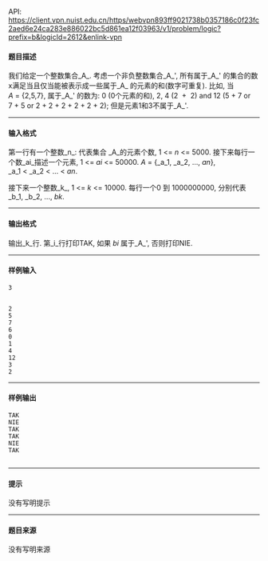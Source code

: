 API: https://client.vpn.nuist.edu.cn/https/webvpn893ff9021738b0357186c0f23fc2aed6e24ca283e886022bc5d861ea12f03963/v1/problem/logic?prefix=b&logicId=2612&enlink-vpn

#### 题目描述

我们给定一个整数集合_A_. 考虑一个非负整数集合_A_', 所有属于_A_' 的集合的数x满足当且仅当能被表示成一些属于_A_ 的元素的和(数字可重复). 比如, 当 _A_ = {2,5,7}, 属于_A_' 的数为: 0 (0个元素的和), 2, 4 (2  +  2) and 12 (5 + 7 or 7 + 5 or 2 + 2 + 2 + 2 + 2 + 2); 但是元素1和3不属于_A_'.

---

#### 输入格式

第一行有一个整数_n_: 代表集合 _A_的元素个数, 1 <= _n_ <= 5000. 接下来每行一个数_ai_描述一个元素, 1 <= _ai_ <= 50000. _A_ = {_a_1, _a_2, ..., _an_}, _a_1 < _a_2 < ... < _an_.

接下来一个整数_k_, 1 <= _k_ <= 10000. 每行一个0 到 1000000000, 分别代表_b_1, _b_2, ..., _bk_.

---

#### 输出格式

输出_k_行. 第_i_行打印TAK, 如果 _bi_ 属于_A_', 否则打印NIE.

---

#### 样例输入
```
3


2
5
7
6
0
1
4
12
3
2

```

---

#### 样例输出
```
TAK
NIE
TAK
TAK
NIE
TAK
 

```

---

#### 提示

没有写明提示

---

#### 题目来源

没有写明来源